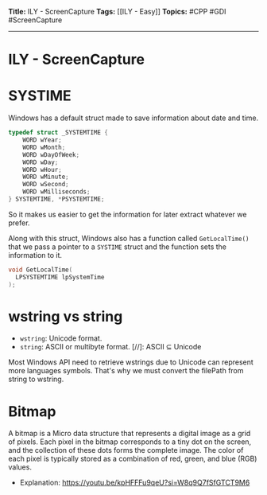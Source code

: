 **Title:** ILY - ScreenCapture
**Tags:** [[ILY - Easy]]
**Topics:** #CPP #GDI #ScreenCapture

---
# ILY - ScreenCapture
# SYSTIME
Windows has a default struct made to save information about date and time. 
```c++
typedef struct _SYSTEMTIME {
    WORD wYear;
    WORD wMonth;
    WORD wDayOfWeek;
    WORD wDay;
    WORD wHour;
    WORD wMinute;
    WORD wSecond;
    WORD wMilliseconds;
} SYSTEMTIME, *PSYSTEMTIME;
```
So it makes us easier to get the information for later extract whatever we prefer. 

Along with this struct, Windows also has a function called `GetLocalTime()` that we pass a pointer to a `SYSTIME` struct and the function sets the information to it.
```c++
void GetLocalTime(
  LPSYSTEMTIME lpSystemTime
);
```

# wstring vs string
- `wstring`: Unicode format.
- `string`: ASCII or multibyte format.
[//]: ASCII ⊆ Unicode

Most Windows API need to retrieve wstrings due to Unicode can represent more languages symbols. That's why we must convert the filePath from string to wstring.

# Bitmap
A bitmap is a Micro data structure that represents a digital image as a grid of pixels. Each pixel in the bitmap corresponds to a tiny dot on the screen, and the collection of these dots forms the complete image. The color of each pixel is typically stored as a combination of red, green, and blue (RGB) values.

- Explanation:
https://youtu.be/kpHFFFu9qeU?si=W8q9Q7fSfGTCT9M6